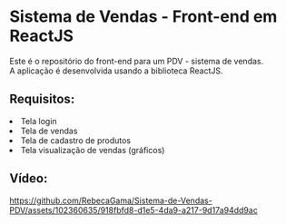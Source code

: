 # Sistema de Vendas - Front-end em ReactJS
Este é o repositório do front-end para um PDV - sistema de vendas.
<br>A aplicação é desenvolvida usando a biblioteca ReactJS.

<h2>Requisitos:</h2>
<li>Tela login
<li>Tela de vendas
<li>Tela de cadastro de produtos
<li>Tela visualização de vendas (gráficos)

<h2>Vídeo:</h2>



https://github.com/RebecaGama/Sistema-de-Vendas-PDV/assets/102360635/918fbfd8-d1e5-4da9-a217-9d17a94dd9ac

